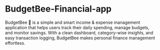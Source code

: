 # BudgetBee-Financial-app
BudgetBee 🐝 is a simple and smart income &amp; expense management application that helps users track their daily spending, manage budgets, and monitor savings. With a clean dashboard, category-wise insights, and easy transaction logging, BudgetBee makes personal finance management effortless.
